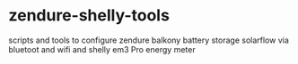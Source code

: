 # zendure-shelly-tools
scripts and tools to configure zendure balkony battery storage solarflow via bluetoot and wifi and shelly em3 Pro energy meter
